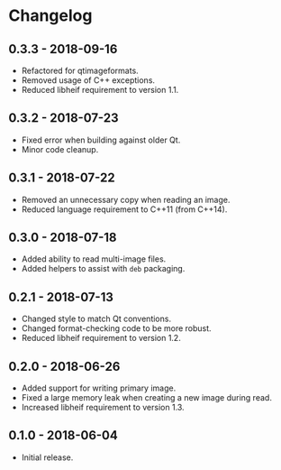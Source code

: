 # Changelog

## 0.3.3 - 2018-09-16
- Refactored for qtimageformats.
- Removed usage of C++ exceptions.
- Reduced libheif requirement to version 1.1.

## 0.3.2 - 2018-07-23
- Fixed error when building against older Qt.
- Minor code cleanup.

## 0.3.1 - 2018-07-22
- Removed an unnecessary copy when reading an image.
- Reduced language requirement to C++11 (from C++14).

## 0.3.0 - 2018-07-18
- Added ability to read multi-image files.
- Added helpers to assist with `deb` packaging.

## 0.2.1 - 2018-07-13
- Changed style to match Qt conventions.
- Changed format-checking code to be more robust.
- Reduced libheif requirement to version 1.2.

## 0.2.0 - 2018-06-26
- Added support for writing primary image.
- Fixed a large memory leak when creating a new image during read.
- Increased libheif requirement to version 1.3.

## 0.1.0 - 2018-06-04
- Initial release.
